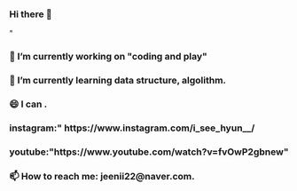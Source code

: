 ### Hi there 👋

<!--
**shihyun-Lee/shihyun-Lee** is a ✨ _special_ ✨ repository because its `README.md` (this file) appears on your GitHub profile.

Here are some ideas to get you started:

- 🔭 I’m currently working on 
- 🌱 I’m currently learning algolithm.
- 👯 I’m looking to collaborate on ...
- 🤔 I’m looking for help with ...
- 💬 Ask me about ...
- 📫 How to reach me: jeenii22@naver.com.
- 😄 Pronouns: ...
- ⚡ Fun fact: ...
-->"
<h3> 🔭 I’m currently working on "coding and play"</a>
<h3>🌱 I’m currently learning data structure, algolithm. </a>
<h3> 😄 I can .</a>
<h3>instagram:" https://www.instagram.com/i_see_hyun__/ </a>
<h3>youtube:"https://www.youtube.com/watch?v=fvOwP2gbnew"</a>
<h3>📫 How to reach me: jeenii22@naver.com. </a>

